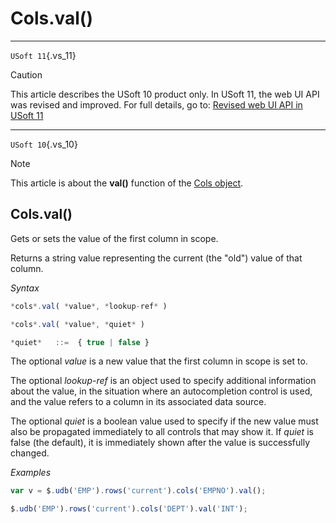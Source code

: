 # Cols.val()



----

`USoft 11`{.vs_11}

> [!CAUTION]
> This article describes the USoft 10 product only.
> In USoft 11, the web UI API was revised and improved. For full details, go to:
> [Revised web UI API in USoft 11](/docs/Web%20and%20app%20UIs/UDB%20udb/Revised%20web%20UI%20API%20in%20USoft%2011.md)

----

`USoft 10`{.vs_10}

> [!NOTE]
> This article is about the **val()** function of the [Cols object](/docs/Web%20and%20app%20UIs/UDB%20Cols).

## **Cols.val()**

Gets or sets the value of the first column in scope.

Returns a string value representing the current (the "old") value of that column.

*Syntax*

```js
*cols*.val( *value*, *lookup-ref* )

*cols*.val( *value*, *quiet* )

*quiet*   ::=  { true | false }
```

The optional *value* is a new value that the first column in scope is set to.

The optional *lookup-ref* is an object used to specify additional information about the value, in the situation where an autocompletion control is used, and the value refers to a column in its associated data source.

The optional *quiet* is a boolean value used to specify if the new value must also be propagated immediately to all controls that may show it. If *quiet* is false (the default), it is immediately shown after the value is successfully changed.

*Examples*

```js
var v = $.udb('EMP').rows('current').cols('EMPNO').val();
```

```js
$.udb('EMP').rows('current').cols('DEPT').val('INT');
```

 